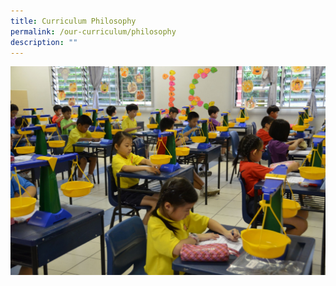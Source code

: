 ```yaml
---
title: Curriculum Philosophy
permalink: /our-curriculum/philosophy
description: ""
---
```

![](/images/Curriculum%20Philosophy.jpeg)
